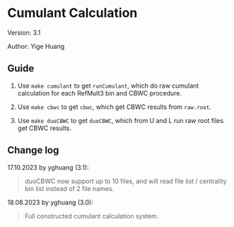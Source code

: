 # Cumulant Calculation

Version: 3.1

Author: Yige Huang

## Guide

1. Use `make cumulant` to get `runCumulant`, which do raw cumulant calculation for each RefMult3 bin and CBWC procedure.

2. Use `make cbwc` to get `cbwc`, which get CBWC results from `raw.root`.

3. Use `make duoCBWC` to get `duoCBWC`, which from U and L run raw root files get CBWC results.

## Change log

17.10.2023 by yghuang (3.1):

> duoCBWC now support up to 10 files, and will read file list / centrality bin list instead of 2 file names.

18.08.2023 by yghuang (3.0):

> Full constructed cumulant calculation system.

